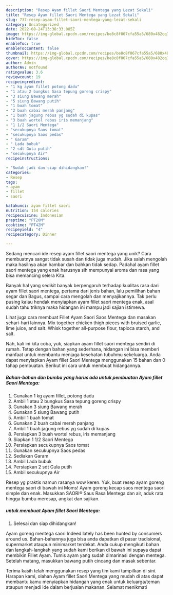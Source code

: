 ```yaml
---
description: "Resep Ayam fillet Saori Mentega yang Lezat Sekali"
title: "Resep Ayam fillet Saori Mentega yang Lezat Sekali"
slug: 737-resep-ayam-fillet-saori-mentega-yang-lezat-sekali
category: Uncategorized
date: 2022-08-24T13:38:33.885Z
image: https://img-global.cpcdn.com/recipes/be8c8f067cfa55a5/680x482cq70/ayam-fillet-saori-mentega-foto-resep-utama.jpg
hideToc: false
enableToc: true
enableTocContent: false
thumbnail: https://img-global.cpcdn.com/recipes/be8c8f067cfa55a5/680x482cq70/ayam-fillet-saori-mentega-foto-resep-utama.jpg
cover: https://img-global.cpcdn.com/recipes/be8c8f067cfa55a5/680x482cq70/ayam-fillet-saori-mentega-foto-resep-utama.jpg
author: Admin
authorAv: notfound
ratingvalue: 3.6
reviewcount: 19
recipeingredient:
- "1 kg ayam fillet potong dadu"
- "1 atau 2 bungkus Sasa tepung goreng crispy"
- "3 siung Bawang merah"
- "5 siung Bawang putih"
- "1 buah tomat"
- "2 buah cabai merah panjang"
- "1 buah jagung rebus yg sudah di kupas"
- "3 buah wortel rebus iris memanjang"
- "1 1/2 Saori Mentega"
- "secukupnya Saos tomat"
- "secukupnya Saos pedas"
- " Garam"
- " Lada bubuk"
- "2 sdt Gula putih"
- "secukupnya Air"
recipeinstructions:

- "Sudah jadi dan siap dihidangkan!"
categories:
- Resep
tags:
- ayam
- fillet
- saori

katakunci: ayam fillet saori 
nutrition: 154 calories
recipecuisine: Indonesian
preptime: "PT20M"
cooktime: "PT42M"
recipeyield: "4"
recipecategory: Dinner

---
```





Sedang mencari ide resep ayam fillet saori mentega yang unik? Cara membuatnya sangat tidak susah dan tidak juga mudah. Jika salah mengolah maka hasilnya akan hambar dan bahkan tidak sedap. Padahal ayam fillet saori mentega yang enak harusnya sih mempunyai aroma dan rasa yang bisa memancing selera Kita.





Banyak hal yang sedikit banyak berpengaruh terhadap kualitas rasa dari ayam fillet saori mentega, pertama dari jenis bahan, lalu pemilihan bahan segar dan Bagus, sampai cara mengolah dan menyajikannya. Tak perlu pusing kalau hendak menyiapkan ayam fillet saori mentega enak,      asal sudah tahu triknya maka hidangan ini mampu jadi sajian istimewa.














Lihat juga cara membuat Fillet Ayam Saori Saos Mentega dan masakan sehari-hari lainnya. Mix together chicken thigh pieces with bruised garlic, lime juice, and salt. Whisk together all-purpose flour, tapioca starch, and salt.






Nah, kali ini kita coba, yuk, siapkan ayam fillet saori mentega sendiri di rumah. Tetap dengan bahan yang sederhana, hidangan ini bisa memberi manfaat untuk membantu menjaga kesehatan tubuhmu sekeluarga. Anda dapat menyiapkan Ayam fillet Saori Mentega menggunakan 15 bahan dan 0 tahap pembuatan. Berikut ini cara untuk membuat hidangannya.

<!--inarticleads1-->

##### Bahan-bahan dan bumbu yang harus ada untuk pembuatan Ayam fillet Saori Mentega:

1. Gunakan 1 kg ayam fillet, potong dadu
1. Ambil 1 atau 2 bungkus Sasa tepung goreng crispy
1. Gunakan 3 siung Bawang merah
1. Gunakan 5 siung Bawang putih
1. Ambil 1 buah tomat
1. Gunakan 2 buah cabai merah panjang
1. Ambil 1 buah jagung rebus yg sudah di kupas
1. Persiapkan 3 buah wortel rebus, iris memanjang
1. Siapkan 1 1/2 Saori Mentega
1. Persiapkan secukupnya Saos tomat
1. Gunakan secukupnya Saos pedas
1. Sediakan  Garam
1. Ambil  Lada bubuk
1. Persiapkan 2 sdt Gula putih
1. Ambil secukupnya Air


Resep yg praktis namun rasanya wow keren. Yuk, buat resep ayam goreng mentega saori di bawah ini Moms! Ayam goreng kecap saos mentega saori simple dan enak. Masukkan SAORI® Saus Rasa Mentega dan air, aduk rata hingga bumbu meresap, angkat dan sajikan. 

<!--inarticleads2-->

#####  untuk membuat Ayam fillet Saori Mentega:


1. Selesai dan siap dihidangkan!

Ayam goreng mentega saori Indeed lately has been hunted by consumers around us. Bahan-bahannya juga bisa anda dapatkan di pasar tradisional, supermarket ataupun minimarket terdekat. Anda cukup mengikuti bahan dan langkah-langkah yang sudah kami berikan di bawah ini supaya dapat membikin Fillet Ayam. Tumis ayam yang sudah dimarinasi dengan mentega. Setelah matang, masukkan bawang putih cincang dan masak sebentar. 

Terima kasih telah menggunakan resep yang tim kami tampilkan di sini. Harapan kami, olahan Ayam fillet Saori Mentega yang mudah di atas dapat membantu kamu menyiapkan hidangan yang enak untuk keluarga/teman ataupun menjadi ide dalam berjualan makanan. Selamat menikmati
